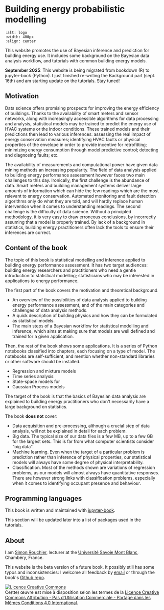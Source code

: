 # Building energy probabilistic modelling

```{image} logo.png
:alt: logo
:width: 400px
:align: center
```

This website promotes the use of Bayesian inference and prediction for building energy use. It includes some background on the Bayesian data analysis workflow, and tutorials with common building energy models.

**September 2025**: This website is being migrated from bookdown (R) to jupyter-book (Python). I just finished re-writing the Background part (sept. 16th) and am starting update on the tutorials. Stay tuned!

## Motivation

Data science offers promising prospects for improving the energy efficiency of buildings. Thanks to the availability of smart meters and sensor networks, along with increasingly accessible algorithms for data processing and analysis, statistical models may be trained to predict the energy use of HVAC systems or the indoor conditions. These trained models and their predictions then lead to various inferences: assessing the real impact of energy conservation measures; identifying HVAC faults or physical properties of the envelope in order to provide incentive for retrofitting; minimizing energy consumption through model	predictive control; detecting and diagnosing faults; etc.

The availability of measurements and computational power have given data mining methods an increasing popularity. The field of data analysis applied to building energy performance assessment however faces two main challenges to this day. Ironically, the first challenge is the abundance of data. Smart meters and building management systems deliver large amounts of information which can hide the few readings which are the most relevant to energy conservation. Automated monitoring and fault detection algorithms only do what they are told, and will hardly replace human intervention when it comes to understanding readings. The second challenge is the difficulty of data science. Without a principled methodology, it is very easy to draw erroneous conclusions, by incorrectly assuming that a model is properly trained. By lack of a background in statistics, building energy practitioners often lack the tools to ensure their inferences are correct.

## Content of the book

The topic of this book is statistical modelling and inference applied to building energy performance assessment. It has two target audiences: building energy researchers and practitioners who need a gentle introduction to statistical modelling; statisticians who may be interested in applications to energy performance.

The first part of the book covers the motivation and theoretical background.

* An overview of the possibilities of data analysis applied to building energy performance assessment, and of the main categories and challenges of data analysis methods.
* A quick description of building physics and how they can be formulated as statistical models.
* The main steps of a Bayesian workflow for statistical modelling and inference, which aims at making sure that models are well defined and trained for a given application.

Then, the rest of the book shows some applications. It is a series of Python notebooks classified into chapters, each focusing on a type of model. The notebooks are self-sufficient, and mention whether non-standard libraries or other software should be installed.

* Regression and mixture models
* Time series analysis
* State-space models for 
* Gaussian Process models

The target of the book is that the basics of Bayesian data analysis are explained to building energy practitioners who don't necessarily have a large background on statistics.

The book **does not** cover:

* Data acquisition and pre-processing, although a crucial step of data analysis, will not be explained in detail for each problem.
* Big data. The typical size of our data files is a few MB, up to a few GB for the largest sets. This is far from what computer scientists consider "big data".
* Machine learning. Even when the target of a particular problem is prediction rather than inference of physical properties, our statistical models will always have some degree of physical interpretability.
* Classification. Most of the methods shown are variations of regression problems, as our models will almost always have quantitative responses. There are however strong links with classification problems, especially when it comes to identifying occupant presence and behaviour.

## Programming languages

This book is written and maintained with [jupyter-book](https://jupyterbook.org/en/stable/intro.html).

This section will be updated later into a list of packages used in the tutorials.

## About

I am [Simon Rouchier](https://srouchier.github.io/), lecturer at the [Université Savoie Mont Blanc](https://www.univ-smb.fr/), Chambéry, France.

This website is the beta version of a future book. It possibly still has some typos and inconsistencies: I welcome all feedback by [email](https://srouchier.github.io/) or through the book's [Github repo](https://github.com/srouchier/buildingenergygeeks).

<a rel="license" href="http://creativecommons.org/licenses/by-nc-sa/4.0/"><img alt="Licence Creative Commons" style="border-width:0" src="https://i.creativecommons.org/l/by-nc-sa/4.0/88x31.png" /></a><br />Ce(tte) œuvre est mise à disposition selon les termes de la <a rel="license" href="http://creativecommons.org/licenses/by-nc-sa/4.0/">Licence Creative Commons Attribution - Pas d’Utilisation Commerciale - Partage dans les Mêmes Conditions 4.0 International</a>.